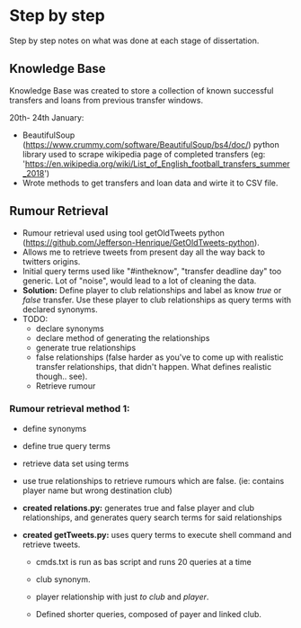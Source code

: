 # Step by step
Step by step notes on what was done at each stage of dissertation.

## Knowledge Base
Knowledge Base was created to store a collection of known successful transfers and loans from previous transfer windows.

20th- 24th January:
- BeautifulSoup (https://www.crummy.com/software/BeautifulSoup/bs4/doc/) python library used to scrape wikipedia page of completed transfers (eg: 'https://en.wikipedia.org/wiki/List_of_English_football_transfers_summer_2018')
- Wrote methods to get transfers and loan data and wirte it to CSV file.


## Rumour Retrieval

- Rumour retrieval used using tool getOldTweets python (https://github.com/Jefferson-Henrique/GetOldTweets-python).
- Allows me to retrieve tweets from present day all the way back to twitters origins.
- Initial query terms used like "#intheknow", "transfer deadline day" too generic. Lot of "noise", would lead to a lot of cleaning the data.
- **Solution:** Define player to club relationships and label as know *true* or *false* transfer. Use these player to club relationships as query terms with declared synonyms.
- TODO:
  - declare synonyms
  - declare method of generating the relationships
  - generate true relationships
  - false relationships (false harder as you've to come up with realistic transfer relationships, that didn't happen. What defines realistic though.. see).
  - Retrieve rumour

### Rumour retrieval method 1:
  - define synonyms
  - define true query terms
  - retrieve data set using terms
  - use true relationships to retrieve rumours which are false. (ie: contains player name but wrong destination club)

- **created relations.py:** generates true and false player and club relationships, and generates query search terms for said relationships

- **created getTweets.py:** uses query terms to execute shell command and retrieve tweets.

  - cmds.txt is run as bas script and runs 20 queries at a time

  - club synonym.
  - player relationship with just *to club* and *player*.
  - Defined shorter queries, composed of payer and linked club.
